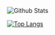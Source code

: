 ![Github Stats](https://github-readme-stats.vercel.app/api?username=changsooooooooooo&show_icons=true&theme=radical)

[![Top Langs](https://github-readme-stats.vercel.app/api/top-langs/?username=changsooooooooooo&layout=compact)](https://github.com/changsooooooooooo/github-readme-stats)

